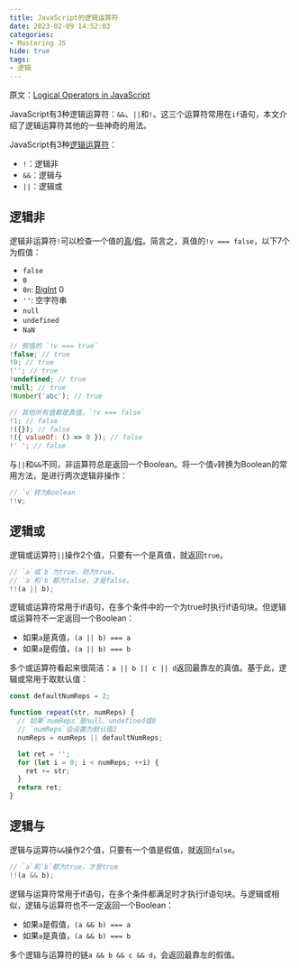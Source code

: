 ```yaml
---
title: JavaScript的逻辑运算符
date: 2023-02-09 14:52:03
categories:
- Mastering JS
hide: true
tags:
- 逻辑
---
```


原文：[Logical Operators in JavaScript](https://masteringjs.io/tutorials/fundamentals/logical-operators)

JavaScript有3种逻辑运算符：`&&`、`||`和`!`。这三个运算符常用在`if`语句，本文介绍了逻辑运算符其他的一些神奇的用法。

<!-- more -->

JavaScript有3种[逻辑运算符](https://developer.mozilla.org/en-US/docs/Web/JavaScript/Reference/Operators/Logical_Operators)：

* `!`：逻辑非
* `&&`：逻辑与
* `||`：逻辑或

## 逻辑非

逻辑非运算符`!`可以检查一个值的[真](https://masteringjs.io/tutorials/fundamentals/truthy)/[假](https://masteringjs.io/tutorials/fundamentals/falsy)。简言之，真值的`!v === false`，以下7个为假值：

* `false`
* `0`
* `0n`: [BigInt](http://thecodebarbarian.com/an-overview-of-bigint-in-node-js.html) 0
* `''`: 空字符串
* `null`
* `undefined`
* `NaN`

```javascript
// 假值的 `!v === true`
!false; // true
!0; // true
!''; // true
!undefined; // true
!null; // true
!Number('abc'); // true

// 其他所有值都是真值，`!v === false`
!1; // false
!({}); // false
!({ valueOf: () => 0 }); // false
!' '; // false
```

与`||`和`&&`不同，非运算符总是返回一个Boolean。将一个值`v`转换为Boolean的常用方法，是进行两次逻辑非操作：

```javascript
// `v`转为Boolean
!!v;
```

## 逻辑或

逻辑或运算符`||`操作2个值，只要有一个是真值，就返回`true`。

```javascript
// `a`或`b`为true，则为true。
// `a`和`b`都为false，才是false。
!!(a || b);
```

逻辑或运算符常用于if语句，在多个条件中的一个为true时执行if语句块。但逻辑或运算符不一定返回一个Boolean：

* 如果`a`是真值，`(a || b) === a`
* 如果`a`是假值，`(a || b) === b`

多个或运算符看起来很简洁：`a || b || c || d`返回最靠左的真值。基于此，逻辑或常用于取默认值：

```javascript
const defaultNumReps = 2;

function repeat(str, numReps) {
  // 如果`numReps`是null、undefined或0
  // `numReps`会设置为默认值2
  numReps = numReps || defaultNumReps;

  let ret = '';
  for (let i = 0; i < numReps; ++i) {
    ret += str;
  }
  return ret;
}
```

## 逻辑与

逻辑与运算符`&&`操作2个值，只要有一个值是假值，就返回`false`。

```javascript
// `a`和`b`都为true，才是true
!!(a && b);
```

逻辑与运算符常用于if语句，在多个条件都满足时才执行if语句块。与逻辑或相似，逻辑与运算符也不一定返回一个Boolean：

* 如果`a`是假值，`(a && b) === a`
* 如果`a`是真值，`(a && b) === b`

多个逻辑与运算符的链`a && b && c && d`，会返回最靠左的假值。
